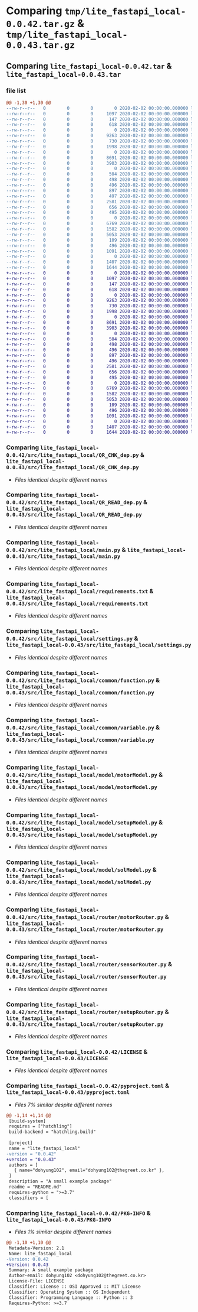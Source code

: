 # Comparing `tmp/lite_fastapi_local-0.0.42.tar.gz` & `tmp/lite_fastapi_local-0.0.43.tar.gz`

## Comparing `lite_fastapi_local-0.0.42.tar` & `lite_fastapi_local-0.0.43.tar`

### file list

```diff
@@ -1,30 +1,30 @@
--rw-r--r--   0        0        0        0 2020-02-02 00:00:00.000000 lite_fastapi_local-0.0.42/readme.md
--rw-r--r--   0        0        0     1097 2020-02-02 00:00:00.000000 lite_fastapi_local-0.0.42/src/lite_fastapi_local/QR_CHK_dep.py
--rw-r--r--   0        0        0      147 2020-02-02 00:00:00.000000 lite_fastapi_local-0.0.42/src/lite_fastapi_local/QR_END_dep.py
--rw-r--r--   0        0        0      618 2020-02-02 00:00:00.000000 lite_fastapi_local-0.0.42/src/lite_fastapi_local/QR_READ_dep.py
--rw-r--r--   0        0        0        0 2020-02-02 00:00:00.000000 lite_fastapi_local-0.0.42/src/lite_fastapi_local/__init__.py
--rw-r--r--   0        0        0     9263 2020-02-02 00:00:00.000000 lite_fastapi_local-0.0.42/src/lite_fastapi_local/main.py
--rw-r--r--   0        0        0      730 2020-02-02 00:00:00.000000 lite_fastapi_local-0.0.42/src/lite_fastapi_local/requirements.txt
--rw-r--r--   0        0        0     1998 2020-02-02 00:00:00.000000 lite_fastapi_local-0.0.42/src/lite_fastapi_local/settings.py
--rw-r--r--   0        0        0        0 2020-02-02 00:00:00.000000 lite_fastapi_local-0.0.42/src/lite_fastapi_local/common/__init__.py
--rw-r--r--   0        0        0     8691 2020-02-02 00:00:00.000000 lite_fastapi_local-0.0.42/src/lite_fastapi_local/common/function.py
--rw-r--r--   0        0        0     3903 2020-02-02 00:00:00.000000 lite_fastapi_local-0.0.42/src/lite_fastapi_local/common/variable.py
--rw-r--r--   0        0        0        0 2020-02-02 00:00:00.000000 lite_fastapi_local-0.0.42/src/lite_fastapi_local/model/__init__.py
--rw-r--r--   0        0        0      504 2020-02-02 00:00:00.000000 lite_fastapi_local-0.0.42/src/lite_fastapi_local/model/boxDoorModel.py
--rw-r--r--   0        0        0      498 2020-02-02 00:00:00.000000 lite_fastapi_local-0.0.42/src/lite_fastapi_local/model/drimmLedModel.py
--rw-r--r--   0        0        0      496 2020-02-02 00:00:00.000000 lite_fastapi_local-0.0.42/src/lite_fastapi_local/model/innerLedModel.py
--rw-r--r--   0        0        0      897 2020-02-02 00:00:00.000000 lite_fastapi_local-0.0.42/src/lite_fastapi_local/model/motorModel.py
--rw-r--r--   0        0        0      497 2020-02-02 00:00:00.000000 lite_fastapi_local-0.0.42/src/lite_fastapi_local/model/registrationModel.py
--rw-r--r--   0        0        0     2581 2020-02-02 00:00:00.000000 lite_fastapi_local-0.0.42/src/lite_fastapi_local/model/setupModel.py
--rw-r--r--   0        0        0      656 2020-02-02 00:00:00.000000 lite_fastapi_local-0.0.42/src/lite_fastapi_local/model/solModel.py
--rw-r--r--   0        0        0      495 2020-02-02 00:00:00.000000 lite_fastapi_local-0.0.42/src/lite_fastapi_local/model/sprayModel.py
--rw-r--r--   0        0        0        0 2020-02-02 00:00:00.000000 lite_fastapi_local-0.0.42/src/lite_fastapi_local/router/__init__.py
--rw-r--r--   0        0        0     6769 2020-02-02 00:00:00.000000 lite_fastapi_local-0.0.42/src/lite_fastapi_local/router/motorRouter.py
--rw-r--r--   0        0        0     1582 2020-02-02 00:00:00.000000 lite_fastapi_local-0.0.42/src/lite_fastapi_local/router/sensorRouter.py
--rw-r--r--   0        0        0     5053 2020-02-02 00:00:00.000000 lite_fastapi_local-0.0.42/src/lite_fastapi_local/router/setupRouter.py
--rw-r--r--   0        0        0      109 2020-02-02 00:00:00.000000 lite_fastapi_local-0.0.42/src/lite_fastapi_local/schema/qrSchema.py
--rw-r--r--   0        0        0      496 2020-02-02 00:00:00.000000 lite_fastapi_local-0.0.42/src/lite_fastapi_local/schema/setupSchema.py
--rw-r--r--   0        0        0     1091 2020-02-02 00:00:00.000000 lite_fastapi_local-0.0.42/LICENSE
--rw-r--r--   0        0        0        0 2020-02-02 00:00:00.000000 lite_fastapi_local-0.0.42/README.md
--rw-r--r--   0        0        0     1407 2020-02-02 00:00:00.000000 lite_fastapi_local-0.0.42/pyproject.toml
--rw-r--r--   0        0        0     1644 2020-02-02 00:00:00.000000 lite_fastapi_local-0.0.42/PKG-INFO
+-rw-r--r--   0        0        0        0 2020-02-02 00:00:00.000000 lite_fastapi_local-0.0.43/readme.md
+-rw-r--r--   0        0        0     1097 2020-02-02 00:00:00.000000 lite_fastapi_local-0.0.43/src/lite_fastapi_local/QR_CHK_dep.py
+-rw-r--r--   0        0        0      147 2020-02-02 00:00:00.000000 lite_fastapi_local-0.0.43/src/lite_fastapi_local/QR_END_dep.py
+-rw-r--r--   0        0        0      618 2020-02-02 00:00:00.000000 lite_fastapi_local-0.0.43/src/lite_fastapi_local/QR_READ_dep.py
+-rw-r--r--   0        0        0        0 2020-02-02 00:00:00.000000 lite_fastapi_local-0.0.43/src/lite_fastapi_local/__init__.py
+-rw-r--r--   0        0        0     9263 2020-02-02 00:00:00.000000 lite_fastapi_local-0.0.43/src/lite_fastapi_local/main.py
+-rw-r--r--   0        0        0      730 2020-02-02 00:00:00.000000 lite_fastapi_local-0.0.43/src/lite_fastapi_local/requirements.txt
+-rw-r--r--   0        0        0     1998 2020-02-02 00:00:00.000000 lite_fastapi_local-0.0.43/src/lite_fastapi_local/settings.py
+-rw-r--r--   0        0        0        0 2020-02-02 00:00:00.000000 lite_fastapi_local-0.0.43/src/lite_fastapi_local/common/__init__.py
+-rw-r--r--   0        0        0     8691 2020-02-02 00:00:00.000000 lite_fastapi_local-0.0.43/src/lite_fastapi_local/common/function.py
+-rw-r--r--   0        0        0     3903 2020-02-02 00:00:00.000000 lite_fastapi_local-0.0.43/src/lite_fastapi_local/common/variable.py
+-rw-r--r--   0        0        0        0 2020-02-02 00:00:00.000000 lite_fastapi_local-0.0.43/src/lite_fastapi_local/model/__init__.py
+-rw-r--r--   0        0        0      504 2020-02-02 00:00:00.000000 lite_fastapi_local-0.0.43/src/lite_fastapi_local/model/boxDoorModel.py
+-rw-r--r--   0        0        0      498 2020-02-02 00:00:00.000000 lite_fastapi_local-0.0.43/src/lite_fastapi_local/model/drimmLedModel.py
+-rw-r--r--   0        0        0      496 2020-02-02 00:00:00.000000 lite_fastapi_local-0.0.43/src/lite_fastapi_local/model/innerLedModel.py
+-rw-r--r--   0        0        0      897 2020-02-02 00:00:00.000000 lite_fastapi_local-0.0.43/src/lite_fastapi_local/model/motorModel.py
+-rw-r--r--   0        0        0      496 2020-02-02 00:00:00.000000 lite_fastapi_local-0.0.43/src/lite_fastapi_local/model/registrationModel.py
+-rw-r--r--   0        0        0     2581 2020-02-02 00:00:00.000000 lite_fastapi_local-0.0.43/src/lite_fastapi_local/model/setupModel.py
+-rw-r--r--   0        0        0      656 2020-02-02 00:00:00.000000 lite_fastapi_local-0.0.43/src/lite_fastapi_local/model/solModel.py
+-rw-r--r--   0        0        0      495 2020-02-02 00:00:00.000000 lite_fastapi_local-0.0.43/src/lite_fastapi_local/model/sprayModel.py
+-rw-r--r--   0        0        0        0 2020-02-02 00:00:00.000000 lite_fastapi_local-0.0.43/src/lite_fastapi_local/router/__init__.py
+-rw-r--r--   0        0        0     6769 2020-02-02 00:00:00.000000 lite_fastapi_local-0.0.43/src/lite_fastapi_local/router/motorRouter.py
+-rw-r--r--   0        0        0     1582 2020-02-02 00:00:00.000000 lite_fastapi_local-0.0.43/src/lite_fastapi_local/router/sensorRouter.py
+-rw-r--r--   0        0        0     5053 2020-02-02 00:00:00.000000 lite_fastapi_local-0.0.43/src/lite_fastapi_local/router/setupRouter.py
+-rw-r--r--   0        0        0      109 2020-02-02 00:00:00.000000 lite_fastapi_local-0.0.43/src/lite_fastapi_local/schema/qrSchema.py
+-rw-r--r--   0        0        0      496 2020-02-02 00:00:00.000000 lite_fastapi_local-0.0.43/src/lite_fastapi_local/schema/setupSchema.py
+-rw-r--r--   0        0        0     1091 2020-02-02 00:00:00.000000 lite_fastapi_local-0.0.43/LICENSE
+-rw-r--r--   0        0        0        0 2020-02-02 00:00:00.000000 lite_fastapi_local-0.0.43/README.md
+-rw-r--r--   0        0        0     1407 2020-02-02 00:00:00.000000 lite_fastapi_local-0.0.43/pyproject.toml
+-rw-r--r--   0        0        0     1644 2020-02-02 00:00:00.000000 lite_fastapi_local-0.0.43/PKG-INFO
```

### Comparing `lite_fastapi_local-0.0.42/src/lite_fastapi_local/QR_CHK_dep.py` & `lite_fastapi_local-0.0.43/src/lite_fastapi_local/QR_CHK_dep.py`

 * *Files identical despite different names*

### Comparing `lite_fastapi_local-0.0.42/src/lite_fastapi_local/QR_READ_dep.py` & `lite_fastapi_local-0.0.43/src/lite_fastapi_local/QR_READ_dep.py`

 * *Files identical despite different names*

### Comparing `lite_fastapi_local-0.0.42/src/lite_fastapi_local/main.py` & `lite_fastapi_local-0.0.43/src/lite_fastapi_local/main.py`

 * *Files identical despite different names*

### Comparing `lite_fastapi_local-0.0.42/src/lite_fastapi_local/requirements.txt` & `lite_fastapi_local-0.0.43/src/lite_fastapi_local/requirements.txt`

 * *Files identical despite different names*

### Comparing `lite_fastapi_local-0.0.42/src/lite_fastapi_local/settings.py` & `lite_fastapi_local-0.0.43/src/lite_fastapi_local/settings.py`

 * *Files identical despite different names*

### Comparing `lite_fastapi_local-0.0.42/src/lite_fastapi_local/common/function.py` & `lite_fastapi_local-0.0.43/src/lite_fastapi_local/common/function.py`

 * *Files identical despite different names*

### Comparing `lite_fastapi_local-0.0.42/src/lite_fastapi_local/common/variable.py` & `lite_fastapi_local-0.0.43/src/lite_fastapi_local/common/variable.py`

 * *Files identical despite different names*

### Comparing `lite_fastapi_local-0.0.42/src/lite_fastapi_local/model/motorModel.py` & `lite_fastapi_local-0.0.43/src/lite_fastapi_local/model/motorModel.py`

 * *Files identical despite different names*

### Comparing `lite_fastapi_local-0.0.42/src/lite_fastapi_local/model/setupModel.py` & `lite_fastapi_local-0.0.43/src/lite_fastapi_local/model/setupModel.py`

 * *Files identical despite different names*

### Comparing `lite_fastapi_local-0.0.42/src/lite_fastapi_local/model/solModel.py` & `lite_fastapi_local-0.0.43/src/lite_fastapi_local/model/solModel.py`

 * *Files identical despite different names*

### Comparing `lite_fastapi_local-0.0.42/src/lite_fastapi_local/router/motorRouter.py` & `lite_fastapi_local-0.0.43/src/lite_fastapi_local/router/motorRouter.py`

 * *Files identical despite different names*

### Comparing `lite_fastapi_local-0.0.42/src/lite_fastapi_local/router/sensorRouter.py` & `lite_fastapi_local-0.0.43/src/lite_fastapi_local/router/sensorRouter.py`

 * *Files identical despite different names*

### Comparing `lite_fastapi_local-0.0.42/src/lite_fastapi_local/router/setupRouter.py` & `lite_fastapi_local-0.0.43/src/lite_fastapi_local/router/setupRouter.py`

 * *Files identical despite different names*

### Comparing `lite_fastapi_local-0.0.42/LICENSE` & `lite_fastapi_local-0.0.43/LICENSE`

 * *Files identical despite different names*

### Comparing `lite_fastapi_local-0.0.42/pyproject.toml` & `lite_fastapi_local-0.0.43/pyproject.toml`

 * *Files 7% similar despite different names*

```diff
@@ -1,14 +1,14 @@
 [build-system]
 requires = ["hatchling"]
 build-backend = "hatchling.build"
 
 [project]
 name = "lite_fastapi_local"
-version = "0.0.42"
+version = "0.0.43"
 authors = [
   { name="dohyung102", email="dohyung102@thegreet.co.kr" },
 ]
 description = "A small example package"
 readme = "README.md"
 requires-python = ">=3.7"
 classifiers = [
```

### Comparing `lite_fastapi_local-0.0.42/PKG-INFO` & `lite_fastapi_local-0.0.43/PKG-INFO`

 * *Files 1% similar despite different names*

```diff
@@ -1,10 +1,10 @@
 Metadata-Version: 2.1
 Name: lite_fastapi_local
-Version: 0.0.42
+Version: 0.0.43
 Summary: A small example package
 Author-email: dohyung102 <dohyung102@thegreet.co.kr>
 License-File: LICENSE
 Classifier: License :: OSI Approved :: MIT License
 Classifier: Operating System :: OS Independent
 Classifier: Programming Language :: Python :: 3
 Requires-Python: >=3.7
```

